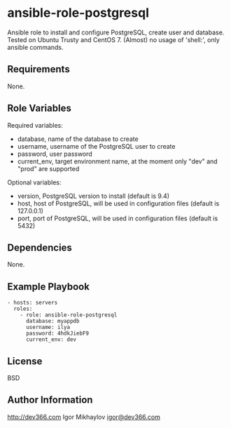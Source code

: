 ansible-role-postgresql
=======================

Ansible role to install and configure PostgreSQL, create user and database.
Tested on Ubuntu Trusty and CentOS 7.
(Almost) no usage of 'shell:', only ansible commands.

Requirements
------------
None.

Role Variables
--------------

Required variables:
- database, name of the database to create
- username, username of the PostgreSQL user to create
- password, user password
- current_env, target environment name, at the moment only "dev" and "prod" are supported

Optional variables:
- version, PostgreSQL version to install (default is 9.4)
- host, host of PostgreSQL, will be used in configuration files (default is 127.0.0.1)
- port, port of PostgreSQL, will be used in configuration files (default is 5432)

Dependencies
------------
None.

Example Playbook
----------------

    - hosts: servers
      roles:
        - role: ansible-role-postgresql
          database: myappdb
          username: ilya
          password: 4hdkJiebF9
          current_env: dev

License
-------

BSD

Author Information
------------------

http://dev366.com
Igor Mikhaylov <igor@dev366.com>
